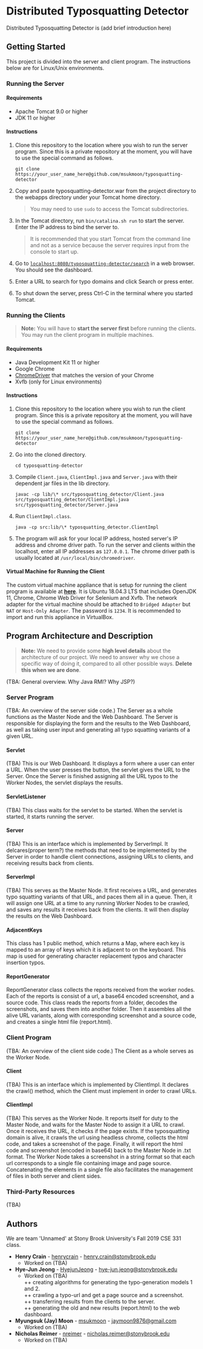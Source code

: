 # Distributed Typosquatting Detector

Distributed Typosquatting Detector is (add brief introduction here)

## Getting Started

This project is divided into the server and client program. The instructions below are for Linux/Unix environments.

### Running the Server

#### Requirements

* Apache Tomcat 9.0 or higher
* JDK 11 or higher

#### Instructions

1. Clone this repository to the location where you wish to run the server program. Since this is a private repository at the moment, you will have to use the special command as follows.

    ```shell
    git clone https://your_user_name_here@github.com/msukmoon/typosquatting-detector
    ```

2. Copy and paste typosquatting-detector.war from the project directory to the webapps directory under your Tomcat home directory.
    > You may need to use ``sudo`` to access the Tomcat subdirectories.

3. In the Tomcat directory, run ``bin/catalina.sh run`` to start the server. Enter the IP address to bind the server to.
    > It is recommended that you start Tomcat from the command line and not as a service because the server requires input from the console to start up.

4. Go to [``localhost:8080/typosquatting-detector/search``](http://localhost:8080/typosquatting-detector/search) in a web browser. You should see the dashboard.

5. Enter a URL to search for typo domains and click Search or press enter.

6. To shut down the server, press Ctrl-C in the terminal where you started Tomcat.

### Running the Clients

> **Note:** You will have to **start the server first** before running the clients. You may run the client program in multiple machines.

#### Requirements

* Java Development Kit 11 or higher
* Google Chrome
* [ChromeDriver](https://chromedriver.chromium.org/downloads) that matches the version of your Chrome
* Xvfb (only for Linux environments)

#### Instructions

1. Clone this repository to the location where you wish to run the client program. Since this is a private repository at the moment, you will have to use the special command as follows.
    ```shell
    git clone https://your_user_name_here@github.com/msukmoon/typosquatting-detector
    ```

2. Go into the cloned directory.
    ```shell
    cd typosquatting-detector
    ```

3. Compile ``Client.java``, ``ClientImpl.java`` and ``Server.java`` with their dependent jar files in the lib directory.
    ```shell
    javac -cp lib/\* src/typosquatting_detector/Client.java src/typosquatting_detector/ClientImpl.java src/typosquatting_detector/Server.java
    ```

4. Run ``ClientImpl.class``.
    ```shell
    java -cp src:lib/\* typosquatting_detector.ClientImpl
    ```

5. The program will ask for your local IP address, hosted server's IP address and chrome driver path. To run the server and clients within the localhost, enter all IP addresses as ``127.0.0.1``. The chrome driver path is usually located at ``/usr/local/bin/chromedriver``.

#### Virtual Machine for Running the Client

The custom virtual machine appliance that is setup for running the client program is available at **[here](https://drive.google.com/file/d/1c9HYGMQfblpX-hK-a4s_RQNDVVug69aK/view?usp=sharing)**. It is Ubuntu 18.04.3 LTS that includes OpenJDK 11, Chrome, Chrome Web Driver for Selenium and Xvfb. The network adapter for the virtual machine should be attached to ``Bridged Adapter`` but  ``NAT`` or ``Host-Only Adapter``. The password is ``1234``. It is recommended to import and run this appliance in VirtualBox.

## Program Architecture and Description

> **Note:** We need to provide some **high level details** about the architecture of our project. We need to answer why we chose a specific way of doing it, compared to all other possible ways. **Delete this when we are done**.

(TBA: General overview. Why Java RMI? Why JSP?)
		              

### Server Program

(TBA: An overview of the server side code.)
The Server as a whole functions as the Master Node and the Web Dashboard. The Server is responsible for displaying the form and the results to the Web Dashboard, as well as taking user input and generating all typo squatting variants of a given URL. 

#### Servlet

(TBA)
This is our Web Dashboard. It displays a form where a user can enter a URL. When the user presses the button, the servlet gives the URL to the Server. Once the Server is finished assigning all the URL typos to the Worker Nodes, the servlet displays the results. 

#### ServletListener

(TBA)
This class waits for the servlet to be started. When the servlet is started, it starts running the server.

#### Server

(TBA)
This is an interface which is implemented by ServerImpl. It delcares(proper term?) the methods that need to be implemented by the Server in order to handle client connections, assigning URLs to clients, and receiving results back from clients. 

#### ServerImpl

(TBA)
This serves as the Master Node. It first receives a URL, and generates typo squatting variants of that URL, and paces them all in a queue. Then, it will assign one URL at a time to any running Worker Nodes to be crawled, and saves any results it receives back from the clients. It will then display the results on the Web Dashboard. 

#### AdjacentKeys

This class has 1 public method, which returns a Map, where each key is mapped to an array of keys which it is adjacent to on the keyboard. This map is used for generating character replacement typos and character insertion typos.

#### ReportGenerator

ReportGenerator class collects the reports received from the worker nodes. Each of the reports is consist of a url, a base64 encoded screenshot, and a source code. This class reads the reports from a folder, decodes the screenshots, and saves them into another folder. Then it assembles all the alive URL variants, along with corresponding screenshot and a source code, and creates a single html file (report.html).

### Client Program

(TBA: An overview of the client side code.)
The Client as a whole serves as the Worker Node.

#### Client

(TBA)
This is an interface which is implemented by ClientImpl. It declares the crawl() method, which the Client must implement in order to crawl URLs.

#### ClientImpl

(TBA)
This serves as the Worker Node. It reports itself for duty to the Master Node, and waits for the Master Node to assign it a URL to crawl. Once it receives the URL, it checks if the page exists. If the typosquatting domain is alive, it crawls the url using headless chrome, collects the html code, and takes a screenshot of the page. Finally, it will report the html code and screenshot (encoded in base64) back to the Master Node in .txt format.
The Worker Node takes a screenshot in a string format so that each url corresponds to a single file containing image and page source. Concatenating the elements in a single file also facilitates the management of files in both server and client sides.


### Third-Party Resources

(TBA)


## Authors

We are team 'Unnamed' at Stony Brook University's Fall 2019 CSE 331 class.

* **Henry Crain** - [henrycrain](https://github.com/henrycrain) - henry.crain@stonybrook.edu
	* Worked on (TBA)
* **Hye-Jun Jeong** - [HyejunJeong](https://github.com/HyejunJeong) - hye-jun.jeong@stonybrook.edu
	* Worked on (TBA)  
	++ creating algorithms for generating the typo-generation models 1 and 2.  
	++ crawling a typo-url and get a page source and a screenshot.  
	++ transferring results from the clients to the server.  
	++ generating the old and new results (report.html) to the web dashboard.  
* **Myungsuk (Jay) Moon** - [msukmoon](https://github.com/msukmoon) - jaymoon9876@gmail.com
	* Worked on (TBA)
* **Nicholas Reimer** - [nreimer](https://github.com/nreimer) - nicholas.reimer@stonybrook.edu
	* Worked on (TBA)
